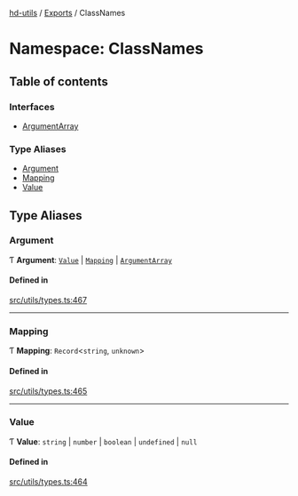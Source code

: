 [hd-utils](../README.md) / [Exports](../modules.md) / ClassNames

# Namespace: ClassNames

## Table of contents

### Interfaces

- [ArgumentArray](../interfaces/ClassNames.ArgumentArray.md)

### Type Aliases

- [Argument](ClassNames.md#argument)
- [Mapping](ClassNames.md#mapping)
- [Value](ClassNames.md#value)

## Type Aliases

### Argument

Ƭ **Argument**: [`Value`](ClassNames.md#value) \| [`Mapping`](ClassNames.md#mapping) \| [`ArgumentArray`](../interfaces/ClassNames.ArgumentArray.md)

#### Defined in

[src/utils/types.ts:467](https://github.com/AhmadHddad/h-utils/blob/5bfbb1a/src/utils/types.ts#L467)

___

### Mapping

Ƭ **Mapping**: `Record`<`string`, `unknown`\>

#### Defined in

[src/utils/types.ts:465](https://github.com/AhmadHddad/h-utils/blob/5bfbb1a/src/utils/types.ts#L465)

___

### Value

Ƭ **Value**: `string` \| `number` \| `boolean` \| `undefined` \| ``null``

#### Defined in

[src/utils/types.ts:464](https://github.com/AhmadHddad/h-utils/blob/5bfbb1a/src/utils/types.ts#L464)
